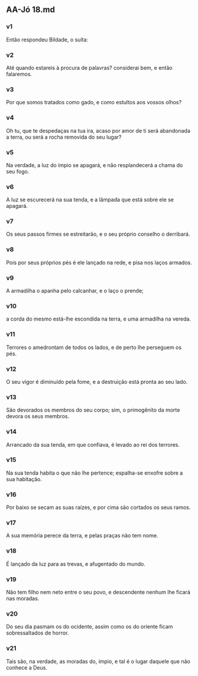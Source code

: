 ## AA-Jó 18.md
### v1
 Então respondeu Bildade, o suíta:
### v2
 Até quando estareis à procura de palavras? considerai bem, e então falaremos.
### v3
 Por que somos tratados como gado, e como estultos aos vossos olhos?
### v4
 Oh tu, que te despedaças na tua ira, acaso por amor de ti será abandonada a terra, ou será a rocha removida do seu lugar?
### v5
 Na verdade, a luz do ímpio se apagará, e não resplandecerá a chama do seu fogo.
### v6
 A luz se escurecerá na sua tenda, e a lâmpada que está sobre ele se apagará.
### v7
 Os seus passos firmes se estreitarão, e o seu próprio conselho o derribará.
### v8
 Pois por seus próprios pés é ele lançado na rede, e pisa nos laços armados.
### v9
 A armadilha o apanha pelo calcanhar, e o laço o prende;
### v10
 a corda do mesmo está-lhe escondida na terra, e uma armadilha na vereda.
### v11
 Terrores o amedrontam de todos os lados, e de perto lhe perseguem os pés.
### v12
 O seu vigor é diminuído pela fome, e a destruição está pronta ao seu lado.
### v13
 São devorados os membros do seu corpo; sim, o primogênito da morte devora os seus membros.
### v14
 Arrancado da sua tenda, em que confiava, é levado ao rei dos terrores.
### v15
 Na sua tenda habita o que não lhe pertence; espalha-se enxofre sobre a sua habitação.
### v16
 Por baixo se secam as suas raízes, e por cima são cortados os seus ramos.
### v17
 A sua memória perece da terra, e pelas praças não tem nome.
### v18
 É lançado da luz para as trevas, e afugentado do mundo.
### v19
 Não tem filho nem neto entre o seu povo, e descendente nenhum lhe ficará nas moradas.
### v20
 Do seu dia pasmam os do ocidente, assim como os do oriente ficam sobressaltados de horror.
### v21
 Tais são, na verdade, as moradas do, ímpio, e tal é o lugar daquele que não conhece a Deus.
